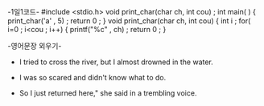    -1일1코드-
#include <stdio.h>
void print_char(char ch, int cou) ;
int main( )
 {
    print_char('a' , 5) ;
    return 0 ;
 }
void print_char(char ch, int cou)
 {
int i ;
for( i=0 ; i<cou ; i++)
 {
   printf("%c" , ch) ;
   return 0 ;
 }


   -영어문장 외우기- <The Stars>

* I tried to cross the river, but I almost drowned in the water.

* I was so scared and didn't know what to do.

* So I just returned here," she said in a trembling voice.
    